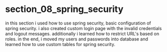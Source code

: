# section_08_spring_security

in this section i used how to use spring security, basic configuration of spring security.
i also created custom login page with the invalid credentials and logout messages.
additionally i learned how to restrict URL's based on roles.
in the end, i moved my users and passwords into database and learned how to use custom tables for spring security.

